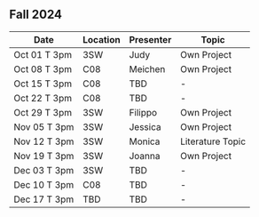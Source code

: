 ## Fall 2024

| Date            | Location   | Presenter                | Topic              |
|-----------------|------------|--------------------------|--------------------|
| Oct 01 T 3pm    | 3SW        | Judy                     | Own Project        |
| Oct 08 T 3pm    | C08        | Meichen                  | Own Project        |
| Oct 15 T 3pm    | C08        | TBD                      | -                  |
| Oct 22 T 3pm    | C08        | TBD                      | -                  |
| Oct 29 T 3pm    | 3SW        | Filippo                  | Own Project        |
| Nov 05 T 3pm    | 3SW        | Jessica                  | Own Project        |
| Nov 12 T 3pm    | 3SW        | Monica                   | Literature Topic   |
| Nov 19 T 3pm    | 3SW        | Joanna                   | Own Project        |
| Dec 03 T 3pm    | 3SW        | TBD                      | -                  |
| Dec 10 T 3pm    | C08        | TBD                      | -                  |
| Dec 17 T 3pm    | TBD        | TBD                      | -                  |

